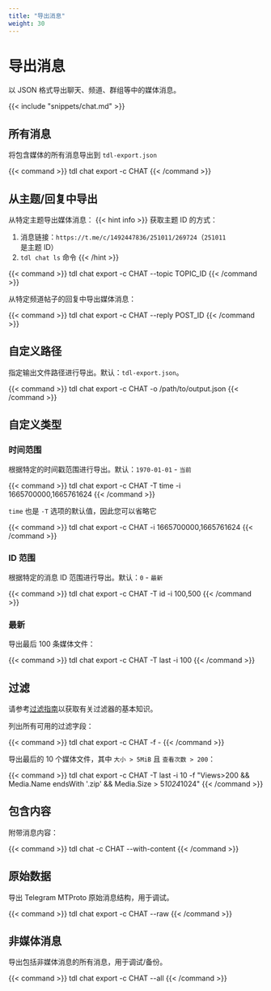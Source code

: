 ```yaml
---
title: "导出消息"
weight: 30
---
```


# 导出消息

以 JSON 格式导出聊天、频道、群组等中的媒体消息。

{{< include "snippets/chat.md" >}}

## 所有消息

将包含媒体的所有消息导出到 `tdl-export.json`

{{< command >}}
tdl chat export -c CHAT
{{< /command >}}

## 从主题/回复中导出

从特定主题导出媒体消息：
{{< hint info >}}
获取主题 ID 的方式：

1. 消息链接：`https://t.me/c/1492447836/251011/269724`（`251011` 是主题 ID）
2. `tdl chat ls` 命令
   {{< /hint >}}

{{< command >}}
tdl chat export -c CHAT --topic TOPIC_ID
{{< /command >}}

从特定频道帖子的回复中导出媒体消息：

{{< command >}}
tdl chat export -c CHAT --reply POST_ID
{{< /command >}}

## 自定义路径

指定输出文件路径进行导出。默认：`tdl-export.json`。

{{< command >}}
tdl chat export -c CHAT -o /path/to/output.json
{{< /command >}}

## 自定义类型

### 时间范围

根据特定的时间戳范围进行导出。默认：`1970-01-01` - `当前`

{{< command >}}
tdl chat export -c CHAT -T time -i 1665700000,1665761624
{{< /command >}}

`time` 也是 `-T` 选项的默认值，因此您可以省略它

{{< command >}}
tdl chat export -c CHAT -i 1665700000,1665761624
{{< /command >}}

### ID 范围

根据特定的消息 ID 范围进行导出。默认：`0` - `最新`

{{< command >}}
tdl chat export -c CHAT -T id -i 100,500
{{< /command >}}

### 最新

导出最后 100 条媒体文件：

{{< command >}}
tdl chat export -c CHAT -T last -i 100
{{< /command >}}

## 过滤

请参考[过滤指南](/zh/guide/tools/filter)以获取有关过滤器的基本知识。

列出所有可用的过滤字段：

{{< command >}}
tdl chat export -c CHAT -f -
{{< /command >}}

导出最后的 10 个媒体文件，其中 `大小 > 5MiB` 且 `查看次数 > 200`：

{{< command >}}
tdl chat export -c CHAT -T last -i 10 -f "Views>200 && Media.Name endsWith '.zip' && Media.Size > 5*1024*1024"
{{< /command >}}

## 包含内容

附带消息内容：

{{< command >}}
tdl chat -c CHAT --with-content
{{< /command >}}

## 原始数据

导出 Telegram MTProto 原始消息结构，用于调试。

{{< command >}}
tdl chat export -c CHAT --raw
{{< /command >}}

## 非媒体消息

导出包括非媒体消息的所有消息，用于调试/备份。

{{< command >}}
tdl chat export -c CHAT --all
{{< /command >}}
